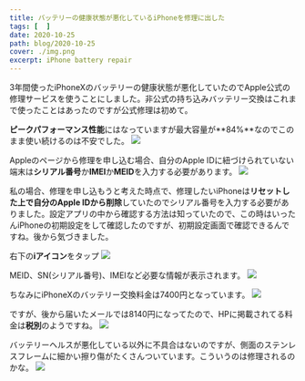 ```yaml
---
title: バッテリーの健康状態が悪化しているiPhoneを修理に出した
tags: [  ]
date: 2020-10-25
path: blog/2020-10-25
cover: ./img.png
excerpt: iPhone battery repair
---
```


3年間使ったiPhoneXのバッテリーの健康状態が悪化していたのでApple公式の修理サービスを使うことにしました。非公式の持ち込みバッテリー交換はこれまで使ったことはあったのですが公式修理は初めて。

**ピークパフォーマンス性能**にはなっていますが最大容量が**84%**なのでこのまま使い続けるのは不安でした。
![](./img0.jpg)

Appleのページから修理を申し込む場合、自分のApple IDに紐づけられていない端末は**シリアル番号**か**IMEI**か**MEID**を入力する必要があります。
![](./img1.png)

私の場合、修理を申し込もうと考えた時点で、修理したいiPhoneは**リセットした上で自分のApple IDから削除**していたのでシリアル番号を入力する必要がありました。設定アプリの中から確認する方法は知っていたので、この時はいったんiPhoneの初期設定をして確認したのですが、初期設定画面で確認できるんですね。後から気づきました。

右下の**iアイコン**をタップ
![](./img2.png)

MEID、SN(シリアル番号)、IMEIなど必要な情報が表示されます。
![](./img3.png)

ちなみにiPhoneXのバッテリー交換料金は7400円となっています。
![](./img4.png)

ですが、後から届いたメールでは8140円になってたので、HPに掲載されてる料金は**税別**のようですね。
![](./img5.png)

バッテリーヘルスが悪化している以外に不具合はないのですが、側面のステンレスフレームに細かい擦り傷がたくさんついています。こういうのは修理されるのかな。
![](./img6.jpg)